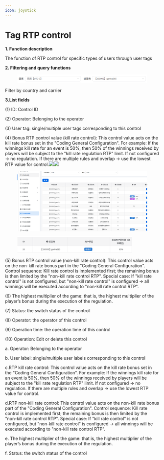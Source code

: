 ```yaml
---
icon: joystick
---
```


# Tag RTP control

**1. Function description**

The function of RTP control for specific types of users through user tags

**2. Filtering and query functions**

<figure><img src="../../.gitbook/assets/image (177).png" alt=""><figcaption></figcaption></figure>

Filter by country and carrier

**3.List fields**

(1) ID: Control ID

(2) Operator: Belonging to the operator

(3) User tag: single/multiple user tags corresponding to this control

(4) Bonus RTP control value (kill rate control): This control value acts on the kill rate bonus set in the "Coding General Configuration". For example: If the winnings kill rate for an event is 50%, then 50% of the winnings received by players will be subject to the "kill rate regulation RTP" limit. If not configured → no regulation. If there are multiple rules and overlap → use the lowest RTP value for control.![](file:///C:/Users/Administrator/AppData/Local/Temp/msohtmlclip1/01/clip_image004.jpg)![](file:///C:/Users/Administrator/AppData/Local/Temp/msohtmlclip1/01/clip_image006.jpg)

<figure><img src="../../.gitbook/assets/image (178).png" alt=""><figcaption></figcaption></figure>

<div align="left"><figure><img src="../../.gitbook/assets/image (180).png" alt="" width="375"><figcaption></figcaption></figure></div>

(5) Bonus RTP control value (non-kill rate control): This control value acts on the non-kill rate bonus part in the "Coding General Configuration". Control sequence: Kill rate control is implemented first; the remaining bonus is then limited by the "non-kill rate control RTP". Special case: If "kill rate control" is not configured, but "non-kill rate control" is configured → all winnings will be executed according to "non-kill rate control RTP".

(6) The highest multiplier of the game: that is, the highest multiplier of the player’s bonus during the execution of the regulation.

(7) Status: the switch status of the control

(8) Operator: the operator of this control

(9) Operation time: the operation time of this control

(10) Operation: Edit or delete this control

a. Operator: Belonging to the operator

b. User label: single/multiple user labels corresponding to this control

c.RTP kill rate control: This control value acts on the kill rate bonus set in the "Coding General Configuration". For example: If the winnings kill rate for an event is 50%, then 50% of the winnings received by players will be subject to the "kill rate regulation RTP" limit. If not configured → no regulation. If there are multiple rules and overlap → use the lowest RTP value for control.

d.RTP non-kill rate control: This control value acts on the non-kill rate bonus part of the "Coding General Configuration". Control sequence: Kill rate control is implemented first; the remaining bonus is then limited by the "non-kill rate control RTP". Special case: If "kill rate control" is not configured, but "non-kill rate control" is configured → all winnings will be executed according to "non-kill rate control RTP".

e. The highest multiplier of the game: that is, the highest multiplier of the player’s bonus during the execution of the regulation.

f. Status: the switch status of the control
